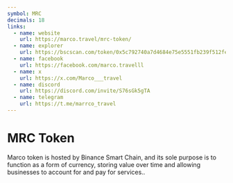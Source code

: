 ```yaml
---
symbol: MRC
decimals: 18
links:
  - name: website
    url: https://marco.travel/mrc-token/
  - name: explorer
    url: https://bscscan.com/token/0x5c792740a7d4684e75e5551fb239f512fe0d47d0
  - name: facebook
    url: https://facebook.com/marco.travelll
  - name: x
    url: https://x.com/Marco___travel
  - name: discord
    url: https://discord.com/invite/S76sGk5gTA
  - name: telegram
    url: https://t.me/marrco_travel
---
```


# MRC Token

Marco token is hosted by Binance Smart Chain, and its sole purpose is to function as a form of currency, storing value over time and allowing businesses to account for and pay for services..
